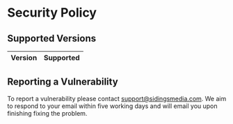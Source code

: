 <!-- 
SPDX-FileCopyrightText: Copyright (c) 2021-2022 Sidings Media 

SPDX-License-Identifier: CC-BY-SA-4.0
-->
# Security Policy

## Supported Versions

| Version | Supported          |
| ------- | ------------------ |

## Reporting a Vulnerability

To report a vulnerability please contact [support@sidingsmedia.com](mailto:support@sidingsmedia.com?subject=Vulnerability). We aim to respond to your email within five working days and will email you upon finishing fixing the problem.
